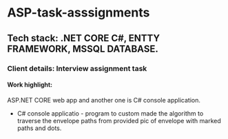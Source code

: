 # ASP-task-asssignments

## Tech stack: .NET CORE C#, ENTTY FRAMEWORK, MSSQL DATABASE.
### Client details: Interview assignment task
#### Work highlight: 
ASP.NET CORE web app and another one is C# console application.

* C# console applicatio - program to custom made the algorithm to traverse the envelope paths from provided pic of envelope with marked paths and dots.
